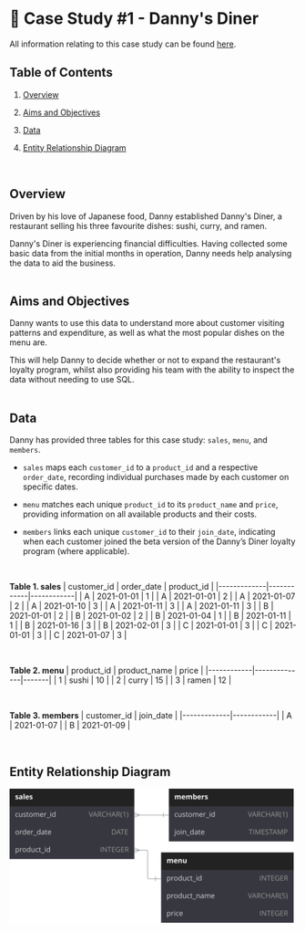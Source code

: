 # 🍜 Case Study #1 - Danny's Diner

All information relating to this case study can be found [here](https://8weeksqlchallenge.com/case-study-1/).

## Table of Contents

1. [Overview](#overview)

2. [Aims and Objectives](#overview)

3. [Data](#data)

4. [Entity Relationship Diagram](#entity-relationship-diagram)

</br>

## Overview
Driven by his love of Japanese food, Danny established Danny's Diner, a restaurant selling his three favourite dishes: sushi, curry, and ramen.

Danny's Diner is experiencing financial difficulties. Having collected some basic data from the initial months in operation, Danny needs help analysing the data to aid the business.
</br>
</br>

## Aims and Objectives

Danny wants to use this data to understand more about customer visiting patterns and expenditure, as well as what the most popular dishes on the menu are.

This will help Danny to decide whether or not to expand the restaurant's loyalty program, whilst also providing his team with the ability to inspect the data without needing to use SQL.
</br>
</br>

## Data
Danny has provided three tables for this case study: `sales`, `menu`, and `members`.

- `sales` maps each `customer_id` to a `product_id` and a respective `order_date`, recording individual purchases made by each customer on specific dates.

- `menu` matches each unique `product_id` to its `product_name` and `price`, providing information on all available products and their costs.

- `members` links each unique `customer_id` to their `join_date`, indicating when each customer joined the beta version of the Danny’s Diner loyalty program (where applicable).

</br>

**Table 1. sales**
| customer_id | order_date | product_id |
|-------------|------------|------------|
| A           | 2021-01-01 | 1          |
| A           | 2021-01-01 | 2          |
| A           | 2021-01-07 | 2          |
| A           | 2021-01-10 | 3          |
| A           | 2021-01-11 | 3          |
| A           | 2021-01-11 | 3          |
| B           | 2021-01-01 | 2          |
| B           | 2021-01-02 | 2          |
| B           | 2021-01-04 | 1          |
| B           | 2021-01-11 | 1          |
| B           | 2021-01-16 | 3          |
| B           | 2021-02-01 | 3          |
| C           | 2021-01-01 | 3          |
| C           | 2021-01-01 | 3          |
| C           | 2021-01-07 | 3          |

</br>

**Table 2. menu**
| product_id | product_name | price |
|------------|--------------|-------|
| 1          | sushi        | 10    |
| 2          | curry        | 15    |
| 3          | ramen        | 12    |

</br>

**Table 3. members**
| customer_id | join_date  |
|-------------|------------|
| A           | 2021-01-07 |
| B           | 2021-01-09 |

</br>

## Entity Relationship Diagram

![ERD](Danny's%20Diner.svg)

</br>
  


